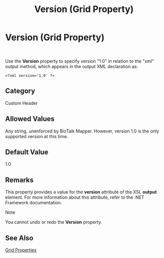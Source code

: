 ﻿---
title: Version (Grid Property)
TOCTitle: Version (Grid Property)
ms:assetid: c19cde4b-1483-4acd-9079-6417bdd48e18
ms:mtpsurl: https://msdn.microsoft.com/en-us/library/Aa578466(v=BTS.80)
ms:contentKeyID: 51531061
ms.date: 08/30/2017
mtps_version: v=BTS.80
---

# Version (Grid Property)

 

Use the **Version** property to specify version "1.0" in relation to the "xml" output method, which appears in the output XML declaration as:

``` 
<?xml version='1.0' ?>  
```

## Category

Custom Header

## Allowed Values

Any string, unenforced by BizTalk Mapper. However, version 1.0 is the only supported version at this time.

## Default Value

1.0

## Remarks

This property provides a value for the **version** attribute of the XSL **output** element. For more information about this attribute, refer to the .NET Framework documentation.


> [!NOTE]
> <P>You cannot undo or redo the <STRONG>Version</STRONG> property.</P>



## See Also

[Grid Properties](grid-properties.md)

